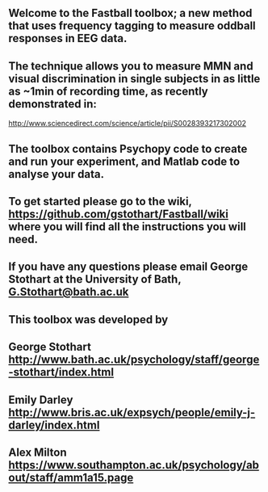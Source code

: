 ## Welcome to the Fastball toolbox; a new method that uses frequency tagging to measure oddball responses in EEG data.

## The technique allows you to measure MMN and visual discrimination in single subjects in as little as ~1min of recording time, as recently demonstrated in:

http://www.sciencedirect.com/science/article/pii/S0028393217302002 

## The toolbox contains Psychopy code to create and run your experiment, and Matlab code to analyse your data. 

## To get started please go to the wiki, <https://github.com/gstothart/Fastball/wiki> where you will find all the instructions you will need.

## If you have any questions please email George Stothart at the University of Bath, G.Stothart@bath.ac.uk

## This toolbox was developed by

## George Stothart http://www.bath.ac.uk/psychology/staff/george-stothart/index.html
## Emily Darley http://www.bris.ac.uk/expsych/people/emily-j-darley/index.html
## Alex Milton https://www.southampton.ac.uk/psychology/about/staff/amm1a15.page
































